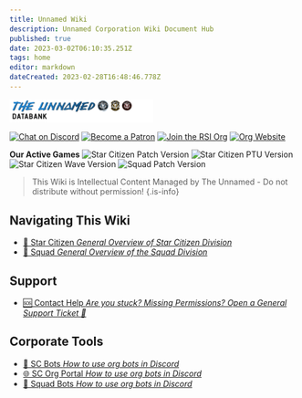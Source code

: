 ```yaml
---
title: Unnamed Wiki
description: Unnamed Corporation Wiki Document Hub
published: true
date: 2023-03-02T06:10:35.251Z
tags: home
editor: markdown
dateCreated: 2023-02-28T16:48:46.778Z
---
```


<img src="/main assets/logos/wikibanner.png" width=50%>

[![Chat on Discord](https://img.shields.io/badge/discord-join-8D96F6.svg?style=flat&logo=discord&logoColor=white)](https://discord.gg/unnamedcorp) [![Become a Patron](https://img.shields.io/badge/subscribe-patreon-orange.svg?style=popout&logo=patreon)](https://www.patreon.com/unnamedgaming) [![Join the RSI Org](https://img.shields.io/badge/RSI%20Org-view-blue.svg?style=popout&logo=Starship)](https://robertsspaceindustries.com/orgs/THEUNNAMED) [![Org Website](https://img.shields.io/badge/Org%20Website-visit-green.svg?style=popout&logo=Artix%20Linux)](https://theunnamedcorp.com)

**Our Active Games**
![Star Citizen Patch Version](https://img.shields.io/badge/Star%20Citizen%20Version-3.17.4-informational) ![Star Citizen PTU Version](https://img.shields.io/badge/Star%20Citizen%20PTU-3.18-red) ![Star Citizen Wave Version](https://img.shields.io/badge/PTU%20Wave-3-blueviolet)
![Squad Patch Version](https://img.shields.io/badge/Squad%20Version-4.2-informational)

> This Wiki is Intellectual Content Managed by The Unnamed - Do not distribute without permission!
{.is-info}

## Navigating This Wiki

<div>
<ul class="links-list">
  <li>
    <a href="/starcitizen/" class="is-internal-link is-valid-page">🚀 Star Citizen <em>General Overview of Star Citizen Division</em></a>
  </li>
  <li>
    <a href="/squad/overview" class="is-internal-link is-valid-page">🔫 Squad <em>General Overview of the Squad Division</em></a>
  </li>
  </ul>
</div>  
  
## Support
<div>
<ul class="links-list">
  <li>
    <a href="https://discord.gg/unnamedcorp">🆘 Contact Help <em>Are you stuck? Missing Permissions? Open a General Support Ticket 🎫 </em></a>
  </li>
  </ul>
</div>  

## Corporate Tools
<div>
<ul class="links-list">
  <li>
    <a href="/discord/bots" class="is-internal-link is-valid-page">🤖 SC Bots <em>How to use org bots in Discord</em></a>
  </li>
  <li>
    <a href="/discord/orgportal" class="is-internal-link is-valid-page">🌐 SC Org Portal <em>How to use org bots in Discord</em></a>
  </li>
   <li>
    <a href="/discord/squad" class="is-internal-link is-valid-page">🤖 Squad Bots <em>How to use org bots in Discord</em></a>
  </li>
</ul>
</div> 
